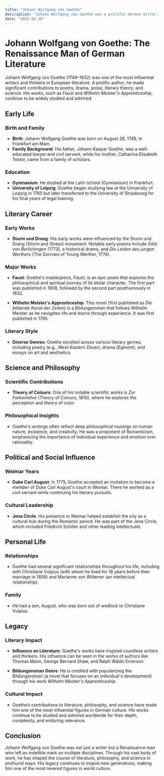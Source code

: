 ```yaml
---
title: "Johann Wolfgang von Goethe"
description: "Johann Wolfgang von Goethe was a prolific German writer, poet, playwright, and polymath who made significant contributions to literature, science, and philosophy, with works such as 'Faust' and 'The Sorrows of Young Werther' continuing to influence global culture."
date: "2025-02-10"
--- 
```


# Johann Wolfgang von Goethe: The Renaissance Man of German Literature

Johann Wolfgang von Goethe (1749–1832) was one of the most influential writers and thinkers in European literature. A prolific author, he made significant contributions to poetry, drama, prose, literary theory, and science. His works, such as *Faust* and *Wilhelm Meister's Apprenticeship*, continue to be widely studied and admired.

## Early Life

### Birth and Family
- **Birth**: Johann Wolfgang Goethe was born on August 28, 1749, in Frankfurt am Main.
- **Family Background**: His father, Johann Kaspar Goethe, was a well-educated lawyer and civil servant, while his mother, Catharina Elisabeth Textor, came from a family of scholars.

### Education
- **Gymnasium**: He studied at the Latin school (Gymnasium) in Frankfurt.
- **University of Leipzig**: Goethe began studying law at the University of Leipzig in 1765 but later transferred to the University of Strasbourg for his final years of legal training.

## Literary Career

### Early Works
- **Sturm und Drang**: His early works were influenced by the Sturm und Drang (Storm and Stress) movement. Notable early poems include *Götz von Berlichingen* (1773), a historical drama, and *Die Leiden des jungen Werthers* (The Sorrows of Young Werther, 1774).

### Major Works
- **Faust**: Goethe's masterpiece, *Faust*, is an epic poem that explores the philosophical and spiritual journey of its titular character. The first part was published in 1808, followed by the second part posthumously in 1832.
  
- **Wilhelm Meister's Apprenticeship**: This novel (first published as *Die bildende Kunst der Zeiten*) is a Bildungsroman that follows Wilhelm Meister as he navigates life and learns through experience. It was first published in 1795.

### Literary Style
- **Diverse Genres**: Goethe excelled across various literary genres, including poetry (e.g., *West-Eastern Divan*), drama (*Egmont*), and essays on art and aesthetics.
  
## Science and Philosophy

### Scientific Contributions
- **Theory of Colours**: One of his notable scientific works is *Zur Farbenlehre* (Theory of Colours, 1810), where he explores the perception and theory of color.

### Philosophical Insights
- Goethe's writings often reflect deep philosophical musings on human nature, existence, and creativity. He was a proponent of Romanticism, emphasizing the importance of individual experience and emotion over rationality.

## Political and Social Influence

### Weimar Years
- **Duke Carl August**: In 1775, Goethe accepted an invitation to become a member of Duke Carl August's court in Weimar. There he worked as a civil servant while continuing his literary pursuits.
  
### Cultural Leadership
- **Jena Circle**: His presence in Weimar helped establish the city as a cultural hub during the Romantic period. He was part of the Jena Circle, which included Friedrich Schiller and other leading intellectuals.

## Personal Life

### Relationships
- Goethe had several significant relationships throughout his life, including with Christiane Vulpius (with whom he lived for 18 years before their marriage in 1806) and Marianne von Willemer (an intellectual relationship).

### Family
- He had a son, August, who was born out of wedlock to Christiane Vulpius.

## Legacy

### Literary Impact
- **Influence on Literature**: Goethe's works have inspired countless writers and thinkers. His influence can be seen in the works of authors like Thomas Mann, George Bernard Shaw, and Ralph Waldo Emerson.
  
- **Bildungsroman Genre**: He is credited with popularizing the *Bildungsroman* (a novel that focuses on an individual's development) through his work *Wilhelm Meister's Apprenticeship*.

### Cultural Impact
- Goethe’s contributions to literature, philosophy, and science have made him one of the most influential figures in German culture. His works continue to be studied and admired worldwide for their depth, complexity, and enduring relevance.

## Conclusion

Johann Wolfgang von Goethe was not just a writer but a Renaissance man who left an indelible mark on multiple disciplines. Through his vast body of work, he has shaped the course of literature, philosophy, and science in profound ways. His legacy continues to inspire new generations, making him one of the most revered figures in world culture.


